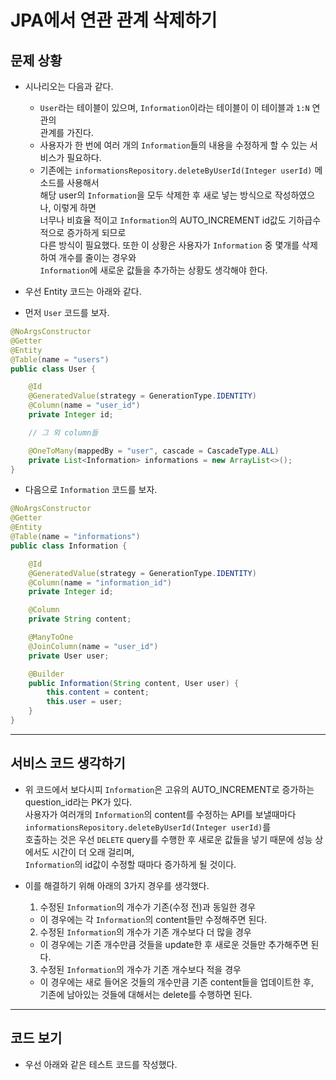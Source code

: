 <h1>JPA에서 연관 관계 삭제하기</h1>

<h2>문제 상황</h2>

* 시나리오는 다음과 같다.

  * `User`라는 테이블이 있으며, `Information`이라는 테이블이 이 테이블과 `1:N` 연관의   
    관계를 가진다.
  * 사용자가 한 번에 여러 개의 `Information`들의 내용을 수정하게 할 수 있는 서비스가 필요하다.
  * 기존에는 `informationsRepository.deleteByUserId(Integer userId)` 메소드를 사용해서   
    해당 user의 `Information`을 모두 삭제한 후 새로 넣는 방식으로 작성하였으나, 이렇게 하면   
    너무나 비효율 적이고 `Information`의 AUTO_INCREMENT id값도 기하급수적으로 증가하게 되므로   
    다른 방식이 필요했다. 또한 이 상황은 사용자가 `Information` 중 몇개를 삭제하여 개수를 줄이는 경우와   
    `Information`에 새로운 값들을 추가하는 상황도 생각해야 한다.

* 우선 Entity 코드는 아래와 같다.
* 먼저 `User` 코드를 보자.
```java
@NoArgsConstructor
@Getter
@Entity
@Table(name = "users")
public class User {

    @Id
    @GeneratedValue(strategy = GenerationType.IDENTITY)
    @Column(name = "user_id")
    private Integer id;

    // 그 외 column들

    @OneToMany(mappedBy = "user", cascade = CascadeType.ALL)
    private List<Information> informations = new ArrayList<>();
}
```

* 다음으로 `Information` 코드를 보자.
```java
@NoArgsConstructor
@Getter
@Entity
@Table(name = "informations")
public class Information {

    @Id
    @GeneratedValue(strategy = GenerationType.IDENTITY)
    @Column(name = "information_id")
    private Integer id;

    @Column
    private String content;

    @ManyToOne
    @JoinColumn(name = "user_id")
    private User user;

    @Builder
    public Information(String content, User user) {
        this.content = content;
        this.user = user;
    }
}
```
<hr/>

<h2>서비스 코드 생각하기</h2>

* 위 코드에서 보다시피 `Information`은 고유의 AUTO_INCREMENT로 증가하는 question_id라는 PK가 있다.   
  사용자가 여러개의 `Information`의 content를 수정하는 API를 보낼때마다 `informationsRepository.deleteByUserId(Integer userId)`를   
  호출하는 것은 우선 `DELETE` query를 수행한 후 새로운 값들을 넣기 때문에 성능 상에서도 시간이 더 오래 걸리며,   
  `Information`의 id값이 수정할 때마다 증가하게 될 것이다.

* 이를 해결하기 위해 아래의 3가지 경우를 생각했다.
  1. 수정된 `Information`의 개수가 기존(수정 전)과 동일한 경우   
    * 이 경우에는 각 `Information`의 content들만 수정해주면 된다.
  2. 수정된 `Information`의 개수가 기존 개수보다 더 많을 경우
    * 이 경우에는 기존 개수만큼 것들을 update한 후 새로운 것들만 추가해주면 된다.
  3. 수정된 `Information`의 개수가 기존 개수보다 적을 경우
    * 이 경우에는 새로 들어온 것들의 개수만큼 기존 content들을 업데이트한 후,   
      기존에 남아있는 것들에 대해서는 delete를 수행하면 된다.
<hr/>

<h2>코드 보기</h2>

* 우선 아래와 같은 테스트 코드를 작성했다.
```java

```